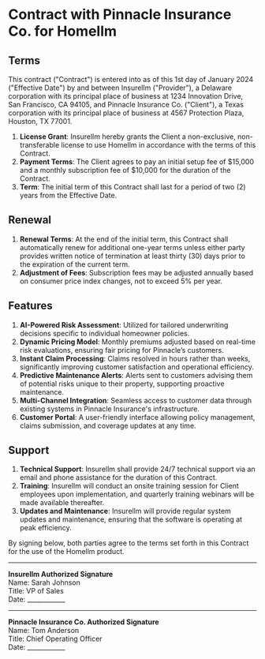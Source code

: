 # Contract with Pinnacle Insurance Co. for Homellm

## Terms
This contract ("Contract") is entered into as of this 1st day of January 2024 ("Effective Date") by and between Insurellm ("Provider"), a Delaware corporation with its principal place of business at 1234 Innovation Drive, San Francisco, CA 94105, and Pinnacle Insurance Co. ("Client"), a Texas corporation with its principal place of business at 4567 Protection Plaza, Houston, TX 77001. 

1. **License Grant**: Insurellm hereby grants the Client a non-exclusive, non-transferable license to use Homellm in accordance with the terms of this Contract.
2. **Payment Terms**: The Client agrees to pay an initial setup fee of $15,000 and a monthly subscription fee of $10,000 for the duration of the Contract.
3. **Term**: The initial term of this Contract shall last for a period of two (2) years from the Effective Date.

## Renewal
1. **Renewal Terms**: At the end of the initial term, this Contract shall automatically renew for additional one-year terms unless either party provides written notice of termination at least thirty (30) days prior to the expiration of the current term.
2. **Adjustment of Fees**: Subscription fees may be adjusted annually based on consumer price index changes, not to exceed 5% per year.

## Features
1. **AI-Powered Risk Assessment**: Utilized for tailored underwriting decisions specific to individual homeowner policies.
2. **Dynamic Pricing Model**: Monthly premiums adjusted based on real-time risk evaluations, ensuring fair pricing for Pinnacle’s customers.
3. **Instant Claim Processing**: Claims resolved in hours rather than weeks, significantly improving customer satisfaction and operational efficiency.
4. **Predictive Maintenance Alerts**: Alerts sent to customers advising them of potential risks unique to their property, supporting proactive maintenance.
5. **Multi-Channel Integration**: Seamless access to customer data through existing systems in Pinnacle Insurance's infrastructure.
6. **Customer Portal**: A user-friendly interface allowing policy management, claims submission, and coverage updates at any time.

## Support
1. **Technical Support**: Insurellm shall provide 24/7 technical support via an email and phone assistance for the duration of this Contract.
2. **Training**: Insurellm will conduct an onsite training session for Client employees upon implementation, and quarterly training webinars will be made available thereafter.
3. **Updates and Maintenance**: Insurellm will provide regular system updates and maintenance, ensuring that the software is operating at peak efficiency.

By signing below, both parties agree to the terms set forth in this Contract for the use of the Homellm product.

____  
**Insurellm Authorized Signature**  
Name: Sarah Johnson  
Title: VP of Sales  
Date: ____________

____  
**Pinnacle Insurance Co. Authorized Signature**  
Name: Tom Anderson  
Title: Chief Operating Officer  
Date: ____________